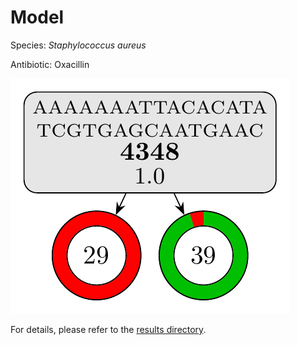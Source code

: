 
# Model

Species: *Staphylococcus aureus*

Antibiotic: Oxacillin

<a href="./model.pdf"><img src="./model.png" /></a>

For details, please refer to the [results directory](../../../../../results/cart_b/staphylococcus%20aureus/oxacillin/repeat_6/).

